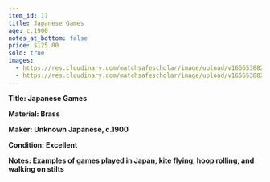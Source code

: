 ```yaml
---
item_id: 17
title: Japanese Games
age: c.1900
notes_at_bottom: false
price: $125.00
sold: true
images:
  - https://res.cloudinary.com/matchsafescholar/image/upload/v1656538826/Jap_hoop1.jpg
  - https://res.cloudinary.com/matchsafescholar/image/upload/v1656538826/Jap_hoop2.jpg
---
```

**Title:		Japanese Games**


**Material:	Brass**


**Maker:	        Unknown Japanese, c.1900**


**Condition:	Excellent**


**Notes:		Examples of games played in Japan, kite flying, hoop rolling, and walking on stilts**